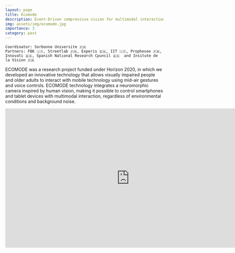```yaml
---
layout: page
title: Ecomode
description: Event-Driven compressive vision for multimodal interaction with mobile devices
img: assets/img/ecomode.jpg
importance: 3
category: past
---
```


    Coordinator: Sorbonne Universite 🇫🇷
    Partners: FBK 🇮🇹, Streetlab 🇫🇷, Experis 🇪🇸, IIT 🇮🇹, Prophesee 🇫🇷, Innovati 🇪🇸, Spanish National Research Cpuncil 🇪🇸  and Insitute de la Vision 🇫🇷

ECOMODE was a research project funded under Horizon 2020, in which we developed an innovative technology that allows visually impaired people and older adults to interact with mobile technology using mid-air gestures and voice controls. 
ECOMODE technology integrates a neuromorphic camera inspired by human vision, making it possible to control smartphones and tablet devices with multimodal interaction, regardless of environmental conditions and background noise.

<iframe width="790" height="444" src="https://www.youtube.com/embed/R_ePduzmQ9s" title="YouTube video player" frameborder="0" allow="accelerometer; autoplay; clipboard-write; encrypted-media; gyroscope; picture-in-picture" allowfullscreen></iframe>   

